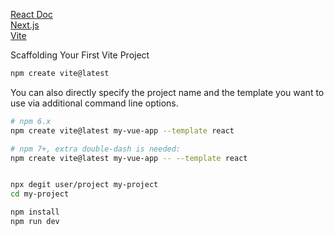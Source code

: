 [React Doc](https://react.dev/)  
[Next.js](https://nextjs.org/docs)  
[Vite](https://vitejs.dev/guide/)

Scaffolding Your First Vite Project  
```bash
npm create vite@latest
```
You can also directly specify the project name and the template you want to use via additional command line options.  
```bash
# npm 6.x
npm create vite@latest my-vue-app --template react

# npm 7+, extra double-dash is needed:
npm create vite@latest my-vue-app -- --template react


npx degit user/project my-project
cd my-project

npm install
npm run dev

```


